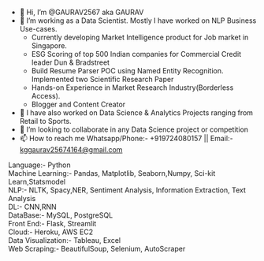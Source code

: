 - 👋 Hi, I’m @GAURAV2567 aka GAURAV
- 👀 I’m working as a Data Scientist. Mostly I have worked on NLP Business Use-cases.
    - Currently developing Market Intelligence product for Job market in Singapore.
    - ESG Scoring of top 500 Indian companies for Commercial Credit leader Dun & Bradstreet
    - Build Resume Parser POC using Named Entity Recognition. Implemented two Scientific Research Paper
    - Hands-on Experience in Market Research Industry(Borderless Access). 
    - Blogger and Content Creator   
- 🌱 I have also worked on Data Science & Analytics Projects ranging from Retail to Sports.
- 💞️ I’m looking to collaborate in any Data Science project or competition
- 📫 How to reach me Whatsapp/Phone:- +919724080157 || Email:- kggaurav25674164@gmail.com

Language:- Python    
Machine Learning:- Pandas, Matplotlib, Seaborn,Numpy, Sci-kit Learn,Statsmodel      
NLP:- NLTK, Spacy,NER, Sentiment Analysis, Information Extraction, Text Analysis    
DL:- CNN,RNN    
DataBase:- MySQL, PostgreSQL   
Front End:- Flask, Streamlit    
Cloud:- Heroku, AWS EC2   
Data Visualization:- Tableau, Excel    
Web Scraping:- BeautifulSoup, Selenium, AutoScraper   

<!---
GAURAV2567/GAURAV2567 is a ✨ special ✨ repository because its `README.md` (this file) appears on your GitHub profile.
You can click the Preview link to take a look at your changes.
--->
